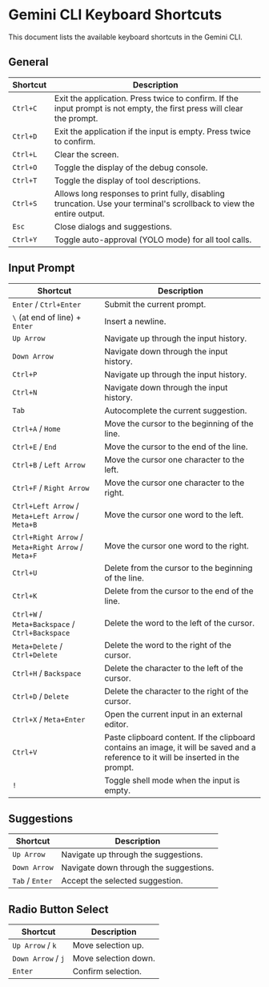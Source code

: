 # Gemini CLI Keyboard Shortcuts

This document lists the available keyboard shortcuts in the Gemini CLI.

## General

| Shortcut | Description                                                                                                            |
| -------- | ---------------------------------------------------------------------------------------------------------------------- |
| `Ctrl+C` | Exit the application. Press twice to confirm. If the input prompt is not empty, the first press will clear the prompt. |
| `Ctrl+D` | Exit the application if the input is empty. Press twice to confirm.                                                    |
| `Ctrl+L` | Clear the screen.                                                                                                      |
| `Ctrl+O` | Toggle the display of the debug console.                                                                               |
| `Ctrl+T` | Toggle the display of tool descriptions.                                                                               |
| `Ctrl+S` | Allows long responses to print fully, disabling truncation. Use your terminal's scrollback to view the entire output.  |
| `Esc`    | Close dialogs and suggestions.                                                                                         |
| `Ctrl+Y` | Toggle auto-approval (YOLO mode) for all tool calls.                                                                   |

## Input Prompt

| Shortcut                                           | Description                                                                                                                         |
| -------------------------------------------------- | ----------------------------------------------------------------------------------------------------------------------------------- |
| `Enter` / `Ctrl+Enter`                             | Submit the current prompt.                                                                                                          |
| `\` (at end of line) + `Enter`                     | Insert a newline.                                                                                                                   |
| `Up Arrow`                                         | Navigate up through the input history.                                                                                              |
| `Down Arrow`                                       | Navigate down through the input history.                                                                                            |
| `Ctrl+P`                                           | Navigate up through the input history.                                                                                              |
| `Ctrl+N`                                           | Navigate down through the input history.                                                                                            |
| `Tab`                                              | Autocomplete the current suggestion.                                                                                                |
| `Ctrl+A` / `Home`                                  | Move the cursor to the beginning of the line.                                                                                       |
| `Ctrl+E` / `End`                                   | Move the cursor to the end of the line.                                                                                             |
| `Ctrl+B` / `Left Arrow`                            | Move the cursor one character to the left.                                                                                          |
| `Ctrl+F` / `Right Arrow`                           | Move the cursor one character to the right.                                                                                         |
| `Ctrl+Left Arrow` / `Meta+Left Arrow` / `Meta+B`   | Move the cursor one word to the left.                                                                                               |
| `Ctrl+Right Arrow` / `Meta+Right Arrow` / `Meta+F` | Move the cursor one word to the right.                                                                                              |
| `Ctrl+U`                                           | Delete from the cursor to the beginning of the line.                                                                                |
| `Ctrl+K`                                           | Delete from the cursor to the end of the line.                                                                                      |
| `Ctrl+W` / `Meta+Backspace` / `Ctrl+Backspace`     | Delete the word to the left of the cursor.                                                                                          |
| `Meta+Delete` / `Ctrl+Delete`                      | Delete the word to the right of the cursor.                                                                                         |
| `Ctrl+H` / `Backspace`                             | Delete the character to the left of the cursor.                                                                                     |
| `Ctrl+D` / `Delete`                                | Delete the character to the right of the cursor.                                                                                    |
| `Ctrl+X` / `Meta+Enter`                            | Open the current input in an external editor.                                                                                       |
| `Ctrl+V`                                           | Paste clipboard content. If the clipboard contains an image, it will be saved and a reference to it will be inserted in the prompt. |
| `!`                                                | Toggle shell mode when the input is empty.                                                                                          |

## Suggestions

| Shortcut        | Description                            |
| --------------- | -------------------------------------- |
| `Up Arrow`      | Navigate up through the suggestions.   |
| `Down Arrow`    | Navigate down through the suggestions. |
| `Tab` / `Enter` | Accept the selected suggestion.        |

## Radio Button Select

| Shortcut           | Description          |
| ------------------ | -------------------- |
| `Up Arrow` / `k`   | Move selection up.   |
| `Down Arrow` / `j` | Move selection down. |
| `Enter`            | Confirm selection.   |
